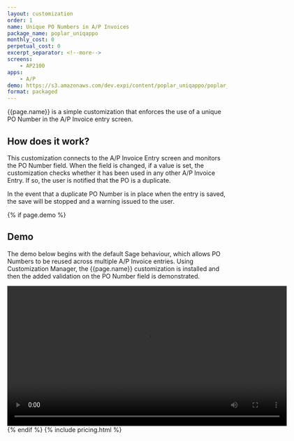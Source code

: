 ```yaml
---
layout: customization
order: 1
name: Unique PO Numbers in A/P Invoices
package_name: poplar_uniqappo
monthly_cost: 0
perpetual_cost: 0
excerpt_separator: <!--more-->
screens:
    - AP2100
apps:
    - A/P
demo: https://s3.amazonaws.com/dev.expi/content/poplar_uniqappo/poplar_uniqappo.mp4
format: packaged
---
```


{{page.name}} is a simple customization that enforces the use of a unique PO
Number in the A/P Invoice entry screen.
<!--more-->

## How does it work?

This customization connects to the A/P Invoice Entry screen and monitors
the PO Number field.  When the field is changed, if a value is set, the 
customization checks whether it has been used in any other A/P Invoice Entry.
If so, the user is notified that the PO is a duplicate.

In the event that a duplicate PO Number is in place when the entry is saved,
the save will be stopped and a warning issued to the user.

{% if page.demo %}
## Demo

The demo below begins with the default Sage behaviour, which allows PO Numbers
to be reused across multiple A/P Invoice entries.  Using Customization Manager,
the {{page.name}} customization is installed and then the added validation on
the PO Number field is demonstrated.

<video width="640" controls>
  <source src="{{ page.demo }}" type="video/mp4">
  Your browser doesn't support the video tag.
</video>
{% endif %}
{% include pricing.html %}
